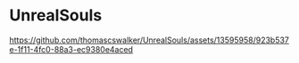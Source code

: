 # UnrealSouls

https://github.com/thomascswalker/UnrealSouls/assets/13595958/923b537e-1f11-4fc0-88a3-ec9380e4aced


